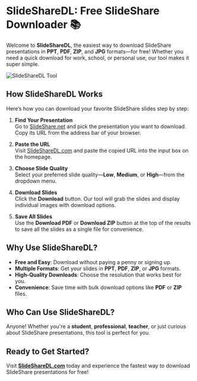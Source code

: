 # SlideShareDL: Free SlideShare Downloader 📚  

Welcome to **SlideShareDL**, the easiest way to download SlideShare presentations in **PPT**, **PDF**, **ZIP**, and **JPG** formats—for free! Whether you need a quick download for work, school, or personal use, our tool makes it super simple.  

![SlideShareDL Tool](https://slidesharedl.com/images/5.webp)  

## How SlideShareDL Works  
Here’s how you can download your favorite SlideShare slides step by step:  

1. **Find Your Presentation**  
   Go to [SlideShare.net](https://slideshare.net) and pick the presentation you want to download. Copy its URL from the address bar of your browser.  

2. **Paste the URL**  
   Visit [SlideShareDL.com](https://slidesharedl.com) and paste the copied URL into the input box on the homepage.  

3. **Choose Slide Quality**  
   Select your preferred slide quality—**Low**, **Medium**, or **High**—from the dropdown menu.  

4. **Download Slides**  
   Click the **Download** button. Our tool will grab the slides and display individual images with download options.  

5. **Save All Slides**  
   Use the **Download PDF** or **Download ZIP** button at the top of the results to save all the slides as a single file for convenience.  

## Why Use SlideShareDL?  

- **Free and Easy**: Download without paying a penny or signing up.  
- **Multiple Formats**: Get your slides in **PPT**, **PDF**, **ZIP**, or **JPG** formats.  
- **High-Quality Downloads**: Choose the resolution that works best for you.  
- **Convenience**: Save time with bulk download options like **PDF** or **ZIP** files.  

## Who Can Use SlideShareDL?  
Anyone! Whether you're a **student**, **professional**, **teacher**, or just curious about SlideShare presentations, this tool is perfect for you.  

## Ready to Get Started?  
Visit **[SlideShareDL.com](https://slidesharedl.com)** today and experience the fastest way to download SlideShare presentations for free!  
